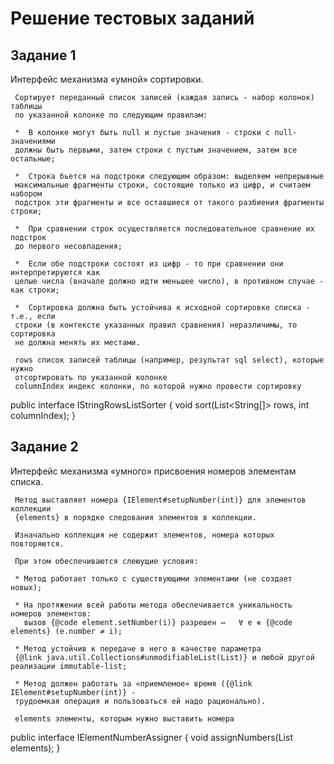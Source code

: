 Решение тестовых заданий
=====================

Задание 1
-----------------------------------


Интерфейс механизма «умной» сортировки.

     Сортирует переданный список записей (каждая запись - набор колонок) таблицы
     по указанной колонке по следующим правилам:

     *  В колонке могут быть null и пустые значения - строки с null-значениями
     должны быть первыми, затем строки с пустым значением, затем все остальные;

     *  Строка бьется на подстроки следующим образом: выделяем непрерывные
     максимальные фрагменты строки, состоящие только из цифр, и считаем набором
     подстрок эти фрагменты и все оставшиеся от такого разбиения фрагменты строки;

     *  При сравнении строк осуществляется последовательное сравнение их подстрок
     до первого несовпадения;

     *  Если обе подстроки состоят из цифр - то при сравнении они интерпретируются как
     целые числа (вначале должно идти меньшее число), в противном случае - как строки;

     *  Сортировка должна быть устойчива к исходной сортировке списка - т.е., если
     строки (в контексте указанных правил сравнения) неразличимы, то сортировка
     не должна менять их местами.

     rows список записей таблицы (например, результат sql select), которые нужно
     отсортировать по указанной колонке
     columnIndex индекс колонки, по которой нужно провести сортировку

public interface IStringRowsListSorter {
    void sort(List<String[]> rows, int columnIndex);
}

Задание 2
-----------------------------------


Интерфейс механизма «умного» присвоения номеров элементам списка.

     Метод выставляет номера {IElement#setupNumber(int)} для элементов коллекции
     {elements} в порядке следования элементов в коллекции.

     Изначально коллекция не содержит элементов, номера которых повторяются.

     При этом обеспечиваются слеюущие условия:

     * Метод работает только с существующими элементами (не создает новых);

     * На протяжении всей работы метода обеспечивается уникальность номеров элементов:
       вызов {@code element.setNumber(i)} разрешен ⇔   ∀ e ∊ {@code elements} (e.number ≠ i);

     * Метод устойчив к передаче в него в качестве параметра
     {@link java.util.Collections#unmodifiableList(List)} и любой другой реализации immutable-list;

     * Метод должен работать за «приемлемое» время ({@link IElement#setupNumber(int)} -
     трудоемкая операция и пользоваться ей надо рационально).

     elements элементы, которым нужно выставить номера

public interface IElementNumberAssigner {
    void assignNumbers(List<IElement> elements);
}